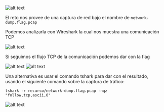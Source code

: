 ![alt text](https://i.imgur.com/Myj2SZw.png)

El reto nos provee de una captura de red bajo el nombre de ```network-dump.flag.pcap```

Podemos analizarla con Wireshark la cual nos muestra una comunicación TCP

![alt text](https://i.imgur.com/OPuFQ5p.png)

Si seguimos el flujo TCP de la comunicación podemos dar con la flag

![alt text](https://i.imgur.com/8y2CTEl.png)
![alt text](https://i.imgur.com/Kb8i5Bl.png)

Una alternativa es usar el comando tshark para dar con el resultado, usando el siguiente comando sobre la captura de tráfico:

<code>tshark -r recurso/network-dump.flag.pcap -nqz "follow,tcp,ascii,0"</code>

![alt text](https://i.imgur.com/2mhXc04.png)
